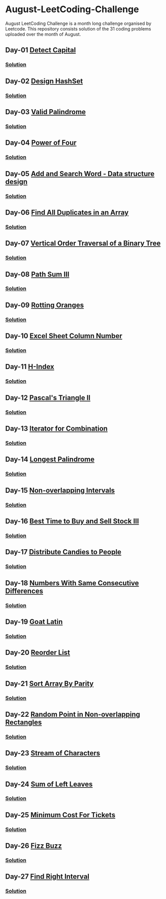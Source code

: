 # August-LeetCoding-Challenge
August LeetCoding Challenge is a month long challenge organised by Leetcode. This repository consists solution of the 31 coding problems uploaded over the month of August.

## Day-01 [Detect Capital](https://leetcode.com/explore/challenge/card/august-leetcoding-challenge/549/week-1-august-1st-august-7th/3409/)
### [Solution](https://github.com/yashrt/August-LeetCoding-Challenge/blob/master/Day-01.cpp)

## Day-02 [Design HashSet](https://leetcode.com/explore/challenge/card/august-leetcoding-challenge/549/week-1-august-1st-august-7th/3410/)
### [Solution](https://github.com/yashrt/August-LeetCoding-Challenge/blob/master/Day-02.cpp)

## Day-03 [Valid Palindrome](https://leetcode.com/explore/challenge/card/august-leetcoding-challenge/549/week-1-august-1st-august-7th/3411/)
### [Solution](https://github.com/yashrt/August-LeetCoding-Challenge/blob/master/Day-03.cpp)

## Day-04 [Power of Four](https://leetcode.com/explore/challenge/card/august-leetcoding-challenge/549/week-1-august-1st-august-7th/3412/)
### [Solution](https://github.com/yashrt/August-LeetCoding-Challenge/blob/master/Day-04.cpp)

## Day-05 [Add and Search Word - Data structure design](https://leetcode.com/explore/challenge/card/august-leetcoding-challenge/549/week-1-august-1st-august-7th/3413/)
### [Solution](https://github.com/yashrt/August-LeetCoding-Challenge/blob/master/Day-05.cpp)

## Day-06 [Find All Duplicates in an Array](https://leetcode.com/explore/challenge/card/august-leetcoding-challenge/549/week-1-august-1st-august-7th/3414/)
### [Solution](https://github.com/yashrt/August-LeetCoding-Challenge/blob/master/Day-06.cpp)

## Day-07 [Vertical Order Traversal of a Binary Tree](https://leetcode.com/explore/challenge/card/august-leetcoding-challenge/549/week-1-august-1st-august-7th/3415/)
### [Solution](https://github.com/yashrt/August-LeetCoding-Challenge/blob/master/Day-07.cpp)

## Day-08 [Path Sum III](https://leetcode.com/explore/challenge/card/august-leetcoding-challenge/550/week-2-august-8th-august-14th/3417/)
### [Solution](https://github.com/yashrt/August-LeetCoding-Challenge/blob/master/Day-08.cpp)

## Day-09 [Rotting Oranges](https://leetcode.com/explore/challenge/card/august-leetcoding-challenge/550/week-2-august-8th-august-14th/3418/)
### [Solution](https://github.com/yashrt/August-LeetCoding-Challenge/blob/master/Day-09.cpp)

## Day-10 [Excel Sheet Column Number](https://leetcode.com/explore/challenge/card/august-leetcoding-challenge/550/week-2-august-8th-august-14th/3419/)
### [Solution](https://github.com/yashrt/August-LeetCoding-Challenge/blob/master/Day-10.cpp)

## Day-11 [H-Index](https://leetcode.com/explore/challenge/card/august-leetcoding-challenge/550/week-2-august-8th-august-14th/3420/)
### [Solution](https://github.com/yashrt/August-LeetCoding-Challenge/blob/master/Day-11.cpp)

## Day-12 [Pascal's Triangle II](https://leetcode.com/explore/challenge/card/august-leetcoding-challenge/550/week-2-august-8th-august-14th/3421/)
### [Solution](https://github.com/yashrt/August-LeetCoding-Challenge/blob/master/Day-12.cpp)

## Day-13 [Iterator for Combination](https://leetcode.com/explore/challenge/card/august-leetcoding-challenge/550/week-2-august-8th-august-14th/3422/)
### [Solution](https://github.com/yashrt/August-LeetCoding-Challenge/blob/master/Day-13.cpp)

## Day-14 [Longest Palindrome](https://leetcode.com/explore/challenge/card/august-leetcoding-challenge/550/week-2-august-8th-august-14th/3423/)
### [Solution](https://github.com/yashrt/August-LeetCoding-Challenge/blob/master/Day-14.cpp)

## Day-15 [Non-overlapping Intervals](https://leetcode.com/explore/challenge/card/august-leetcoding-challenge/551/week-3-august-15th-august-21st/3425/)
### [Solution](https://github.com/yashrt/August-LeetCoding-Challenge/blob/master/Day-15.cpp)

## Day-16 [Best Time to Buy and Sell Stock III](https://leetcode.com/explore/challenge/card/august-leetcoding-challenge/551/week-3-august-15th-august-21st/3426/)
### [Solution](https://github.com/yashrt/August-LeetCoding-Challenge/blob/master/Day-16.cpp)

## Day-17 [Distribute Candies to People](https://leetcode.com/explore/challenge/card/august-leetcoding-challenge/551/week-3-august-15th-august-21st/3427/)
### [Solution](https://github.com/yashrt/August-LeetCoding-Challenge/blob/master/Day-17.cpp)

## Day-18 [Numbers With Same Consecutive Differences](https://leetcode.com/explore/challenge/card/august-leetcoding-challenge/551/week-3-august-15th-august-21st/3428/)
### [Solution](https://github.com/yashrt/August-LeetCoding-Challenge/blob/master/Day-18.cpp)

## Day-19 [Goat Latin](https://leetcode.com/explore/challenge/card/august-leetcoding-challenge/551/week-3-august-15th-august-21st/3429/)
### [Solution](https://github.com/yashrt/August-LeetCoding-Challenge/blob/master/Day-19.cpp)

## Day-20 [Reorder List](https://leetcode.com/explore/challenge/card/august-leetcoding-challenge/551/week-3-august-15th-august-21st/3430/)
### [Solution](https://github.com/yashrt/August-LeetCoding-Challenge/blob/master/Day-20.cpp)

## Day-21 [Sort Array By Parity](https://leetcode.com/explore/challenge/card/august-leetcoding-challenge/551/week-3-august-15th-august-21st/3431/)
### [Solution](https://github.com/yashrt/August-LeetCoding-Challenge/blob/master/Day-21.cpp)

## Day-22 [Random Point in Non-overlapping Rectangles](https://leetcode.com/explore/challenge/card/august-leetcoding-challenge/552/week-4-august-22nd-august-28th/3433/)
### [Solution](https://github.com/yashrt/August-LeetCoding-Challenge/blob/master/Day-22.cpp)

## Day-23 [Stream of Characters](https://leetcode.com/explore/challenge/card/august-leetcoding-challenge/552/week-4-august-22nd-august-28th/3434/)
### [Solution](https://github.com/yashrt/August-LeetCoding-Challenge/blob/master/Day-23.cpp)

## Day-24 [Sum of Left Leaves](https://leetcode.com/explore/challenge/card/august-leetcoding-challenge/552/week-4-august-22nd-august-28th/3435/)
### [Solution](https://github.com/yashrt/August-LeetCoding-Challenge/blob/master/Day-24.cpp)

## Day-25 [Minimum Cost For Tickets](https://leetcode.com/explore/challenge/card/august-leetcoding-challenge/552/week-4-august-22nd-august-28th/3436/)
### [Solution](https://github.com/yashrt/August-LeetCoding-Challenge/blob/master/Day-25.cpp)

## Day-26 [Fizz Buzz](https://leetcode.com/explore/challenge/card/august-leetcoding-challenge/552/week-4-august-22nd-august-28th/3437/)
### [Solution](https://github.com/yashrt/August-LeetCoding-Challenge/blob/master/Day-26.cpp)

## Day-27 [Find Right Interval](https://leetcode.com/explore/challenge/card/august-leetcoding-challenge/552/week-4-august-22nd-august-28th/3438/)
### [Solution](https://github.com/yashrt/August-LeetCoding-Challenge/blob/master/Day-27.cpp)

